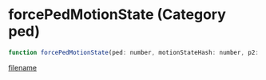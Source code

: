 # forcePedMotionState (Category ped)

```js
function forcePedMotionState(ped: number, motionStateHash: number, p2: boolean, p3: boolean, p4: boolean): boolean
```

[filename](forcePedMotionState_m.md ':include')